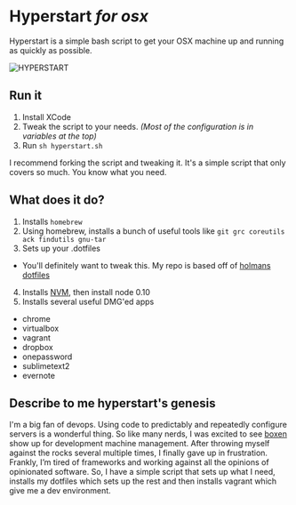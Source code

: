 # Hyperstart *for osx*

Hyperstart is a simple bash script to get your OSX machine up and running as quickly as possible.

![HYPERSTART](http://25.media.tumblr.com/tumblr_lxm124J68n1qizhaoo1_400.gif)

## Run it

1. Install XCode
2. Tweak the script to your needs. *(Most of the configuration is in variables at the top)*
3. Run `sh hyperstart.sh`

I recommend forking the script and tweaking it. It's a simple script that only covers so much. You know what you need.

## What does it do?

1. Installs `homebrew`
2. Using homebrew, installs a bunch of useful tools like `git grc coreutils ack findutils gnu-tar`
3. Sets up your .dotfiles
  * You'll definitely want to tweak this. My repo is based off of [holmans dotfiles](https://github.com/holman/dotfiles) 
4. Installs [NVM](https://github.com/creationix/nvm), then install node 0.10
5. Installs several useful DMG'ed apps
  * chrome
  * virtualbox
  * vagrant
  * dropbox
  * onepassword
  * sublimetext2
  * evernote

## Describe to me hyperstart's genesis

I'm a big fan of devops. Using code to predictably and repeatedly configure servers is a wonderful thing. So like many nerds, I was excited to see [boxen](https://www.github.com/boxen) show up for development machine management. After throwing myself against the rocks several multiple times, I finally gave up in frustration. Frankly, I’m tired of frameworks and working against all the opinions of opinionated software. So, I have a simple script that sets up what I need, installs my dotfiles which sets up the rest and then installs vagrant which give me a dev environment.
